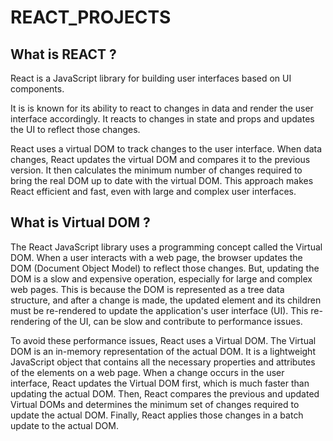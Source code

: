 # REACT_PROJECTS

## What is REACT ?

React is a JavaScript library for building user interfaces based on UI
components. 

It is is known for its ability to react to changes in data and render the user interface accordingly. 
It reacts to changes in state and props and updates the UI to reflect those changes.

React uses a virtual DOM to track changes to the user interface. When data changes, React updates the virtual DOM and compares it to the
previous version. It then calculates the minimum number of changes required to bring the real DOM up to date with the virtual DOM. This
approach makes React efficient and fast, even with large and complex user interfaces.

## What is Virtual DOM ?

The React JavaScript library uses a programming concept called the Virtual DOM. When a user interacts with a web page, the browser
updates the DOM (Document Object Model) to reflect those changes.
But, updating the DOM is a slow and expensive operation, especially for large and complex web pages. This is because the DOM is
represented as a tree data structure, and after a change is made, the updated element and its children must be re-rendered to update the
application's user interface (UI). This re-rendering of the UI, can be slow and contribute to performance issues.

To avoid these performance issues, React uses a Virtual DOM. The Virtual DOM is an in-memory representation of the actual DOM. It
is a lightweight JavaScript object that contains all the necessary properties and attributes of the elements on a web page. When a change
occurs in the user interface, React updates the Virtual DOM first, which is much faster than updating the actual DOM. Then, React compares the previous and updated Virtual DOMs and determines the minimum set of changes required to update the actual DOM. Finally, React applies
those changes in a batch update to the actual DOM.

